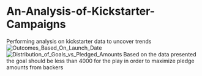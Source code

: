 # An-Analysis-of-Kickstarter-Campaigns
Performing analysis on kickstarter data to uncover trends
![Outcomes_Based_On_Launch_Date](https://user-images.githubusercontent.com/95448573/146491127-78d945ba-e54c-4684-b540-4de7ebfdfcbd.png)
![Distribution_of_Goals_vs_Pledged_Amounts](https://user-images.githubusercontent.com/95448573/146491967-4e36194e-fa8e-4b09-8fa9-5412ef4d4178.png)
Based on the data presented the goal should be less than 4000 for the play in order to maximize pledge amounts from backers
